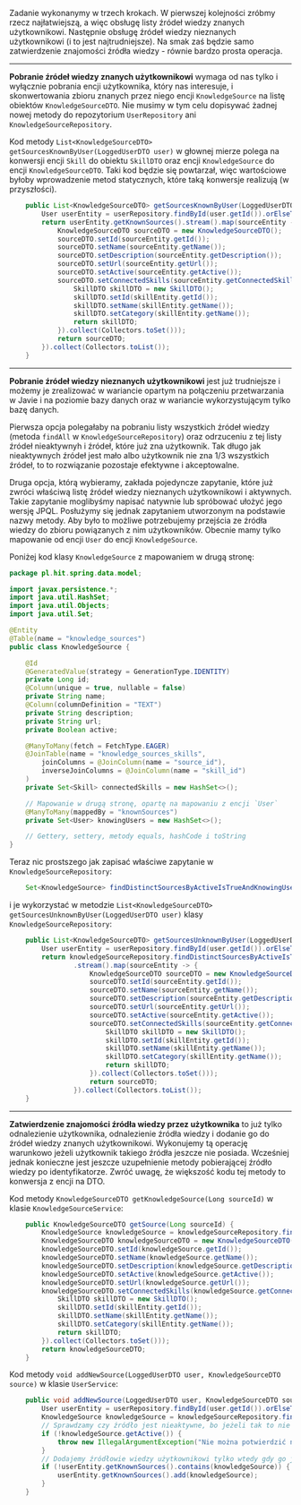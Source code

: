 Zadanie wykonanymy w trzech krokach. W pierwszej kolejności zróbmy rzecz najłatwiejszą, a więc obsługę listy źródeł wiedzy znanych użytkownikowi. Następnie obsługę źródeł wiedzy nieznanych użytkownikowi (i to jest najtrudniejsze). Na smak zaś będzie samo zatwierdzenie znajomości źródła wiedzy - równie bardzo prosta operacja.

---

**Pobranie źródeł wiedzy znanych użytkownikowi** wymaga od nas tylko i wyłącznie pobrania encji użytkownika, który nas interesuje, i skonwertowania zbioru znanych przez niego encji `KnowledgeSource` na listę obiektów `KnowledgeSourceDTO`. Nie musimy w tym celu dopisywać żadnej nowej metody do repozytorium `UserRepository` ani `KnowledgeSourceRepository`.

Kod metody `List<KnowledgeSourceDTO> getSourcesKnownByUser(LoggedUserDTO user)` w głownej mierze polega na konwersji encji `Skill` do obiektu `SkillDTO` oraz encji `KnowledgeSource` do encji `KnowledgeSourceDTO`. Taki kod będzie się powtarzał, więc wartościowe byłoby wprowadzenie metod statycznych, które taką konwersje realizują (w przyszłości).

```java
    public List<KnowledgeSourceDTO> getSourcesKnownByUser(LoggedUserDTO user) {
        User userEntity = userRepository.findById(user.getId()).orElseThrow(IllegalArgumentException::new);
        return userEntity.getKnownSources().stream().map(sourceEntity -> {
            KnowledgeSourceDTO sourceDTO = new KnowledgeSourceDTO();
            sourceDTO.setId(sourceEntity.getId());
            sourceDTO.setName(sourceEntity.getName());
            sourceDTO.setDescription(sourceEntity.getDescription());
            sourceDTO.setUrl(sourceEntity.getUrl());
            sourceDTO.setActive(sourceEntity.getActive());
            sourceDTO.setConnectedSkills(sourceEntity.getConnectedSkills().stream().map(skillEntity -> {
                SkillDTO skillDTO = new SkillDTO();
                skillDTO.setId(skillEntity.getId());
                skillDTO.setName(skillEntity.getName());
                skillDTO.setCategory(skillEntity.getName());
                return skillDTO;
            }).collect(Collectors.toSet()));
            return sourceDTO;
        }).collect(Collectors.toList());
    }
```

---

**Pobranie źródeł wiedzy nieznanych użytkownikowi** jest już trudniejsze i możemy je zrealizować w wariancie opartym na połączeniu przetwarzania w Javie i na poziomie bazy danych oraz w wariancie wykorzystującym tylko bazę danych.

Pierwsza opcja polegałaby na pobraniu listy wszystkich źródeł wiedzy (metoda `findAll` w `KnowledgeSourceRepository`) oraz odrzuceniu z tej listy źródeł nieaktywnyh i źródeł, które już zna użytkownik. Tak długo jak nieaktywnych źródeł jest mało albo użytkownik nie zna 1/3 wszystkich źródeł, to to rozwiązanie pozostaje efektywne i akceptowalne.

Druga opcja, którą wybieramy, zakłada pojedyncze zapytanie, które już zwróci właściwą listę źródeł wiedzy nieznanych użytkownikowi i aktywnych. Takie zapytanie moglibyśmy napisać natywnie lub spróbować ułożyć jego wersję JPQL. Posłużymy się jednak zapytaniem utworzonym na podstawie nazwy metody. Aby było to możliwe potrzebujemy przejścia ze źródła wiedzy do zbioru powiązanych z nim użytkowników. Obecnie mamy tylko mapowanie od encji `User` do encji `KnowledgeSource`.

Poniżej kod klasy `KnowledgeSource` z mapowaniem w drugą stronę:

```java
package pl.hit.spring.data.model;

import javax.persistence.*;
import java.util.HashSet;
import java.util.Objects;
import java.util.Set;

@Entity
@Table(name = "knowledge_sources")
public class KnowledgeSource {

    @Id
    @GeneratedValue(strategy = GenerationType.IDENTITY)
    private Long id;
    @Column(unique = true, nullable = false)
    private String name;
    @Column(columnDefinition = "TEXT")
    private String description;
    private String url;
    private Boolean active;

    @ManyToMany(fetch = FetchType.EAGER)
    @JoinTable(name = "knowledge_sources_skills",
        joinColumns = @JoinColumn(name = "source_id"),
        inverseJoinColumns = @JoinColumn(name = "skill_id")
    )
    private Set<Skill> connectedSkills = new HashSet<>();

    // Mapowanie w drugą stronę, opartę na mapowaniu z encji `User`
    @ManyToMany(mappedBy = "knownSources")
    private Set<User> knowingUsers = new HashSet<>();

    // Gettery, settery, metody equals, hashCode i toString
}
```

Teraz nic prostszego jak zapisać właściwe zapytanie w `KnowledgeSourceRepository`:

```java
    Set<KnowledgeSource> findDistinctSourcesByActiveIsTrueAndKnowingUsersNotContains(User user);
```

i je wykorzystać w metodzie `List<KnowledgeSourceDTO> getSourcesUnknownByUser(LoggedUserDTO user)` klasy `KnowledgeSourceRepository`:

```java
    public List<KnowledgeSourceDTO> getSourcesUnknownByUser(LoggedUserDTO user) {
        User userEntity = userRepository.findById(user.getId()).orElseThrow(IllegalArgumentException::new);
        return knowledgeSourceRepository.findDistinctSourcesByActiveIsTrueAndKnowingUsersNotContains(userEntity)
                .stream().map(sourceEntity -> {
                    KnowledgeSourceDTO sourceDTO = new KnowledgeSourceDTO();
                    sourceDTO.setId(sourceEntity.getId());
                    sourceDTO.setName(sourceEntity.getName());
                    sourceDTO.setDescription(sourceEntity.getDescription());
                    sourceDTO.setUrl(sourceEntity.getUrl());
                    sourceDTO.setActive(sourceEntity.getActive());
                    sourceDTO.setConnectedSkills(sourceEntity.getConnectedSkills().stream().map(skillEntity -> {
                        SkillDTO skillDTO = new SkillDTO();
                        skillDTO.setId(skillEntity.getId());
                        skillDTO.setName(skillEntity.getName());
                        skillDTO.setCategory(skillEntity.getName());
                        return skillDTO;
                    }).collect(Collectors.toSet()));
                    return sourceDTO;
                }).collect(Collectors.toList());
    }
```

---

**Zatwierdzenie znajomości źródła wiedzy przez użytkownika** to już tylko odnalezienie użytkownika, odnalezienie źródła wiedzy i dodanie go do źródeł wiedzy znanych użytkownikowi. Wykonujemy tą operację warunkowo jeżeli użytkownik takiego źródła jeszcze nie posiada. Wcześniej jednak konieczne jest jeszcze uzupełnienie metody pobierającej źródło wiedzy po identyfikatorze. Zwróć uwagę, że większość kodu tej metody to konwersja z encji na DTO.

Kod metody `KnowledgeSourceDTO getKnowledgeSource(Long sourceId)` w klasie `KnowledgeSourceService`:

```java
    public KnowledgeSourceDTO getSource(Long sourceId) {
        KnowledgeSource knowledgeSource = knowledgeSourceRepository.findById(sourceId).orElseThrow(IllegalArgumentException::new);
        KnowledgeSourceDTO knowledgeSourceDTO = new KnowledgeSourceDTO();
        knowledgeSourceDTO.setId(knowledgeSource.getId());
        knowledgeSourceDTO.setName(knowledgeSource.getName());
        knowledgeSourceDTO.setDescription(knowledgeSource.getDescription());
        knowledgeSourceDTO.setActive(knowledgeSource.getActive());
        knowledgeSourceDTO.setUrl(knowledgeSource.getUrl());
        knowledgeSourceDTO.setConnectedSkills(knowledgeSource.getConnectedSkills().stream().map(skillEntity -> {
            SkillDTO skillDTO = new SkillDTO();
            skillDTO.setId(skillEntity.getId());
            skillDTO.setName(skillEntity.getName());
            skillDTO.setCategory(skillEntity.getName());
            return skillDTO;
        }).collect(Collectors.toSet()));
        return knowledgeSourceDTO;
    }
```

Kod metody `void addNewSource(LoggedUserDTO user, KnowledgeSourceDTO source)` w klasie `UserService`:

```java
    public void addNewSource(LoggedUserDTO user, KnowledgeSourceDTO source) {
        User userEntity = userRepository.findById(user.getId()).orElseThrow(IllegalArgumentException::new);
        KnowledgeSource knowledgeSource = knowledgeSourceRepository.findById(source.getId()).orElseThrow(IllegalArgumentException::new);
        // Sprawdzamy czy źródło jest nieaktywne, bo jeżeli tak to nie można go potwierdzić
        if (!knowledgeSource.getActive()) {
            throw new IllegalArgumentException("Nie można potwierdzić nieaktywnego źródła wiedzy");
        }
        // Dodajemy źródłowie wiedzy użytkownikowi tylko wtedy gdy go jeszcze nie ma
        if (!userEntity.getKnownSources().contains(knowledgeSource)) {
            userEntity.getKnownSources().add(knowledgeSource);
        }
    }
```